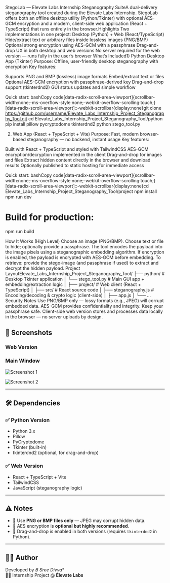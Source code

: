 StegoLab — Elevate Labs Internship Steganography SuiteA dual-delivery steganography tool created during the Elevate Labs Internship. StegoLab offers both an offline desktop utility (Python/Tkinter) with optional AES-GCM encryption and a modern, client-side web application (React + TypeScript) that runs entirely in the browser.Highlights
Two implementations in one project: Desktop (Python) + Web (React/TypeScript)
Hide/extract text or arbitrary files inside lossless images (PNG/BMP)
Optional strong encryption using AES-GCM with a passphrase
Drag-and-drop UX in both desktop and web versions
No server required for the web version — runs fully in the user’s browser
What’s Included1) Python Desktop App (Tkinter)
Purpose: Offline, user-friendly desktop steganography with encryption
Key features:

Supports PNG and BMP (lossless) image formats
Embed/extract text or files
Optional AES-GCM encryption with passphrase-derived key
Drag-and-drop support (tkinterdnd2)
GUI status updates and simple workflow


Quick start:
bashCopy code[data-radix-scroll-area-viewport]{scrollbar-width:none;-ms-overflow-style:none;-webkit-overflow-scrolling:touch;}[data-radix-scroll-area-viewport]::-webkit-scrollbar{display:none}git clone https://github.com/username/Elevate_Labs_Internship_Project_Steganography_Tool.git
cd Elevate_Labs_Internship_Project_Steganography_Tool/python
pip install pillow pycryptodome tkinterdnd2
python stego_tool.py

2) Web App (React + TypeScript + Vite)
Purpose: Fast, modern browser-based steganography — no backend, instant usage
Key features:

Built with React + TypeScript and styled with TailwindCSS
AES-GCM encryption/decryption implemented in the client
Drag-and-drop for images and files
Extract hidden content directly in the browser and download results
Optionally published to static hosting for immediate access


Quick start:
bashCopy code[data-radix-scroll-area-viewport]{scrollbar-width:none;-ms-overflow-style:none;-webkit-overflow-scrolling:touch;}[data-radix-scroll-area-viewport]::-webkit-scrollbar{display:none}cd Elevate_Labs_Internship_Project_Steganography_Tool/project
npm install
npm run dev
# Build for production:
npm run build

How It Works (High Level)
Choose an image (PNG/BMP).
Choose text or file to hide; optionally provide a passphrase.
The tool encodes the payload into the image pixels using a steganographic embedding algorithm.
If encryption is enabled, the payload is encrypted with AES-GCM before embedding.
To retrieve: provide the stego-image (and passphrase if used) to extract and decrypt the hidden payload.
Project LayoutElevate_Labs_Internship_Project_Steganography_Tool/
├── python/               # Desktop Tkinter application
│   └── stego_tool.py     # Main GUI app + embedding/extraction logic
│
├── project/              # Web client (React + TypeScript)
│   ├── src/              # React source code
│   ├── steganography.js  # Encoding/decoding & crypto logic (client-side)
│   ├── app.js
│   └── ...
Security Notes
Use PNG/BMP only — lossy formats (e.g., JPEG) will corrupt embedded data.
AES-GCM provides confidentiality and integrity. Keep your passphrase safe.
Client-side web version stores and processes data locally in the browser — no server uploads by design.

## 📸 Screenshots
### Web Version
### Main Window
![Screenshot 1](https://github.com/jagadeep18/Elevate_Labs_Internship_Project_Steganography_Tool/blob/main/Screenshot_1.png?raw=true)

![Screenshot 2](https://github.com/jagadeep18/Elevate_Labs_Internship_Project_Steganography_Tool/blob/main/Screenshot_2.png?raw=true)

---

## 🛠 Dependencies

### ✅ Python Version
- Python 3.x  
- Pillow  
- PyCryptodome  
- Tkinter (built-in)  
- tkinterdnd2 (optional, for drag-and-drop)  

### ✅ Web Version
- React + TypeScript + Vite  
- TailwindCSS  
- JavaScript (steganography logic)  

---

## ⚠️ Notes
- 📌 Use **PNG or BMP files only** — JPEG may corrupt hidden data.  
- 🔐 AES encryption is **optional but highly recommended**.  
- 📂 Drag-and-drop is enabled in both versions (requires `tkinterdnd2` in Python).  

---

## 👨‍💻 Author
Developed by *B Sree Divya**  
🧑‍💻 Internship Project @ **Elevate Labs**


